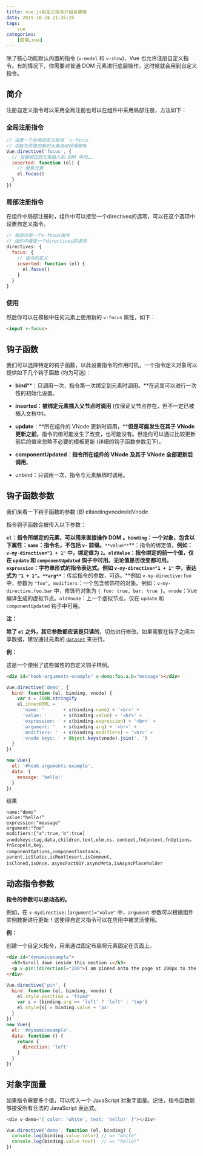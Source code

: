 ```yaml
---
title: vue.js自定义指令介绍与使用
date: 2019-10-24 21:35:25
tags:
	vue
categories:
	[前端,vue]
---
```


除了核心功能默认内置的指令 (`v-model` 和 `v-show`)，Vue 也允许注册自定义指令。有的情况下，你需要对普通 DOM 元素进行底层操作，这时候就会用到自定义指令。

<!-- more -->

## 简介

注册自定义指令可以采用全局注册也可以在组件中采用局部注册，方法如下：

### 全局注册指令

 

```javascript
// 注册一个全局自定义指令 `v-focus`
// 功能为页面加载时元素自动获得聚焦
Vue.directive('focus', {
  // 当被绑定的元素插入到 DOM 中时……
  inserted: function (el) {
    // 聚焦元素
    el.focus()
  }
})
```

### 局部注册指令

在组件中局部注册时，组件中可以接受一个directives的选项，可以在这个选项中设置自定义指令。

 

```javascript
// 局部注册一个v-focus指令
// 组件中接受一个directives的选项
directives: {
  focus: {
    // 指令的定义
    inserted: function (el) {
      el.focus()
    }
  }
}
```

### 使用

然后你可以在模板中任何元素上使用新的 `v-focus` 属性，如下：

 

```html
<input v-focus>
```

##  

## 钩子函数

我们可以选择特定的钩子函数，以此设置指令的作用时机，一个指令定义对象可以提供如下几个钩子函数 (均为可选)：

- **bind****：只调用一次，指令第一次绑定到元素时调用。**在这里可以进行一次性的初始化设置。
- **inserted**：**被绑定元素插入父节点时调用** (仅保证父节点存在，但不一定已被插入文档中)。
- **update**：**所在组件的 VNode 更新时调用，****但是可能发生在其子 VNode 更新之前**。指令的值可能发生了改变，也可能没有。但是你可以通过比较更新前后的值来忽略不必要的模板更新 (详细的钩子函数参数见下)。

- **componentUpdated**：**指令所在组件的 VNode** **及其子 VNode** **全部更新后调用**。
- unbind：只调用一次，指令与元素解绑时调用。

##  

## 钩子函数参数

我们来看一下钩子函数的参数 (即 elbindingvnodeoldVnode

指令钩子函数会被传入以下参数：

**`el`：指令所绑定的元素，可以用来直接操作 DOM 。****`binding`：一个对象，包含以下属性：****`name`：指令名，不包括 `v-` 前缀。**`**value**`**：指令的绑定值，**例如：`v-my-directive="1 + 1"` 中，绑定值为 `2`。`oldValue`：指令绑定的前一个值，仅在 `update` 和 `componentUpdated` 钩子中可用。无论值是否改变都可用。`expression`：字符串形式的指令表达式。例如 `v-my-directive="1 + 1"` 中，表达式为 `"1 + 1"`。`**arg**`**：传给指令的参数，可选。**例如 `v-my-directive:foo` 中，参数为 `"foo"`。`modifiers`：一个包含修饰符的对象。例如：`v-my-directive.foo.bar` 中，修饰符对象为 `{ foo: true, bar: true }`。`vnode`：Vue 编译生成的虚拟节点。`oldVnode`：上一个虚拟节点，仅在 `update` 和 `componentUpdated` 钩子中可用。

**注：**

**除了 `el`** **之外，其它参数都应该是只读的**，切勿进行修改。如果需要在钩子之间共享数据，建议通过元素的 [`dataset`](https://developer.mozilla.org/zh-CN/docs/Web/API/HTMLElement/dataset) 来进行。

**例：**

这是一个使用了这些属性的自定义钩子样例。

 

```html
<div id="hook-arguments-example" v-demo:foo.a.b="message"></div>
```

 

```javascript
Vue.directive('demo', {
  bind: function (el, binding, vnode) {
    var s = JSON.stringify
    el.innerHTML =
      'name: '       + s(binding.name) + '<br>' +
      'value: '      + s(binding.value) + '<br>' +
      'expression: ' + s(binding.expression) + '<br>' +
      'argument: '   + s(binding.arg) + '<br>' +
      'modifiers: '  + s(binding.modifiers) + '<br>' +
      'vnode keys: ' + Object.keys(vnode).join(', ')
  }
})
```

 

```javascript
new Vue({
  el: '#hook-arguments-example',
  data: {
    message: 'hello!'
  }
})
```

结果

```
name:"demo"
value:"hello!“
expression:"message"
argument:"foo"
modifiers:{"a":true,'b":true]
vnodekeys:tag,data,children,text,elm,ns，context,fnContext,fnOptions，fnScopeld,key,
componentOptions,componentlnstance，parent,isStatic,isRootlnsert,isComment,
isCloned,isOnce，asyncFact01Y,asyncMeta,isAsyncPlaceholder
```



## 动态指令参数

**指令的参数可以是动态的。**

例如，在 `v-mydirective:[argument]="value"` 中，`argument` 参数可以根据组件实例数据进行更新！这使得自定义指令可以在应用中被灵活使用。

**例：**

创建一个自定义指令，用来通过固定布局将元素固定在页面上。

 

```html
<div id="dynamicexample">
  <h3>Scroll down inside this section ↓</h3>
  <p v-pin:[direction]="200">I am pinned onto the page at 200px to the left.</p>
</div>
```

 

```javascript
Vue.directive('pin', {
  bind: function (el, binding, vnode) {
    el.style.position = 'fixed'
    var s = (binding.arg == 'left' ? 'left' : 'top')
    el.style[s] = binding.value + 'px'
  }
})
new Vue({
  el: '#dynamicexample',
  data: function () {
    return {
      direction: 'left'
    }
  }
})
```

##  

## 对象字面量

如果指令需要多个值，可以传入一个 JavaScript 对象字面量。记住，指令函数能够接受所有合法的 JavaScript 表达式。

 

```javascript
<div v-demo="{ color: 'white', text: 'hello!' }"></div>
```

 

```javascript
Vue.directive('demo', function (el, binding) {
  console.log(binding.value.color) // => "white"
  console.log(binding.value.text)  // => "hello!"
})
```